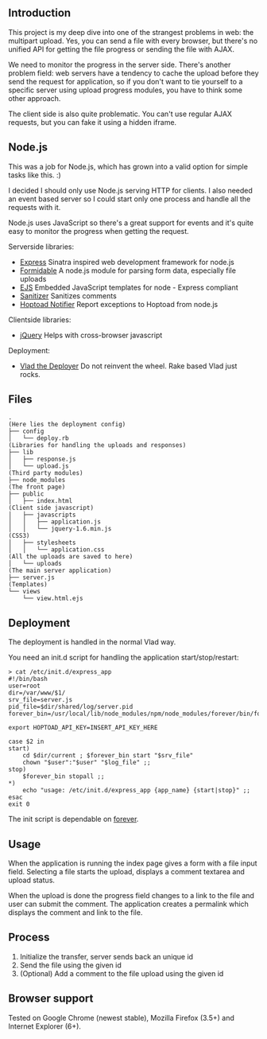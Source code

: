 Introduction
------------

This project is my deep dive into one of the strangest problems in web: the
multipart upload. Yes, you can send a file with every browser, but there's no
unified API for getting the file progress or sending the file with AJAX.

We need to monitor the progress in the server side. There's another problem
field: web servers have a tendency to cache the upload before they send the
request for application, so if you don't want to tie yourself to a specific
server using upload progress modules, you have to think some other approach.

The client side is also quite problematic. You can't use regular AJAX requests,
but you can fake it using a hidden iframe.

Node.js
-------

This was a job for Node.js, which has grown into a valid option for simple
tasks like this. :)

I decided I should only use Node.js serving HTTP for clients. I also needed an
event based server so I could start only one process and handle all the
requests with it. 

Node.js uses JavaScript so there's a great support for events and it's 
quite easy to monitor the progress when getting the request.

Serverside libraries:

* [Express]( http://expressjs.com/ ) Sinatra inspired web development framework for node.js
* [Formidable]( https://github.com/aheckmann/node-formidable ) A node.js module for parsing form data, especially file uploads
* [EJS]( https://github.com/visionmedia/ejs ) Embedded JavaScript templates for node - Express compliant
* [Sanitizer]( https://github.com/theSmaw/Caja-HTML-Sanitizer ) Sanitizes comments
* [Hoptoad Notifier]( https://github.com/felixge/node-hoptoad-notifier ) Report exceptions to Hoptoad from node.js

Clientside libraries:

* [jQuery]( http://jquery.com/ ) Helps with cross-browser javascript

Deployment:

* [Vlad the Deployer]( http://rubyhitsquad.com/Vlad_the_Deployer.html ) Do not reinvent the wheel. Rake based Vlad just rocks.

Files
-----
    .
    (Here lies the deployment config)
    ├── config
    │   └── deploy.rb
    (Libraries for handling the uploads and responses)
    ├── lib
    │   ├── response.js
    │   └── upload.js
    (Third party modules)
    ├── node_modules
    (The front page)
    ├── public
    │   ├── index.html
    (Client side javascript)
    │   ├── javascripts
    │   │   ├── application.js
    │   │   └── jquery-1.6.min.js
    (CSS3)
    │   ├── stylesheets
    │   │   └── application.css
    (All the uploads are saved to here)
    │   └── uploads
    (The main server application)
    ├── server.js
    (Templates)
    └── views
        └── view.html.ejs

Deployment
----------

The deployment is handled in the normal Vlad way. 

You need an init.d script for handling the application start/stop/restart:

    > cat /etc/init.d/express_app 
    #!/bin/bash
    user=root
    dir=/var/www/$1/
    srv_file=server.js
    pid_file=$dir/shared/log/server.pid
    forever_bin=/usr/local/lib/node_modules/npm/node_modules/forever/bin/forever

    export HOPTOAD_API_KEY=INSERT_API_KEY_HERE

    case $2 in
    start)
        cd $dir/current ; $forever_bin start "$srv_file"
        chown "$user":"$user" "$log_file" ;;
    stop)
        $forever_bin stopall ;;
    *)  
        echo "usage: /etc/init.d/express_app {app_name} {start|stop}" ;;
    esac
    exit 0

The init script is dependable on [forever]( https://github.com/indexzero/forever ).

Usage
-----

When the application is running the index page gives a form with a file input
field. Selecting a file starts the upload, displays a comment textarea and
upload status. 

When the upload is done the progress field changes to a link to the file and
user can submit the comment. The application creates a permalink which displays
the comment and link to the file.

Process
-------

1. Initialize the transfer, server sends back an unique id
2. Send the file using the given id
3. (Optional) Add a comment to the file upload using the given id

Browser support
---------------

Tested on Google Chrome (newest stable), Mozilla Firefox (3.5+) and Internet Explorer (6+).
